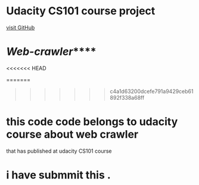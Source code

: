 # Udacity CS101 course project
[visit GitHub](https://www.github.com)
# *******Web-crawler*********** 

<<<<<<< HEAD

=======
>>>>>>> c4a1d63200dcefe791a9429ceb61892f338a68ff
# this code code belongs to udacity course about web crawler
  that has published at udacity CS101 course 
# i have submmit this . 

